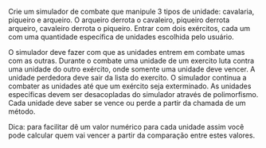 Crie um simulador de combate que manipule 3 tipos de unidade: cavalaria, piqueiro e arqueiro. 
O arqueiro derrota o cavaleiro, piqueiro derrota arqueiro, cavaleiro derrota o piqueiro. 
Entrar com dois exércitos, cada um com uma quantidade específica de unidades escolhida pelo usuário. 

O simulador deve fazer com que as unidades entrem em combate umas com as outras. 
Durante o combate uma unidade de um exercito luta contra uma unidade do outro exército, onde somente uma unidade deve vencer. 
A unidade perdedora deve sair da lista do exercito. 
O simulador continua a combater as unidades até que um exército seja exterminado. 
As unidades específicas devem ser desacopladas do simulador através de polimorfismo. Cada unidade deve saber se
vence ou perde a partir da chamada de um método. 

Dica: para facilitar dê um valor
numérico para cada unidade assim você pode calcular quem vai vencer a partir da
comparação entre estes valores.